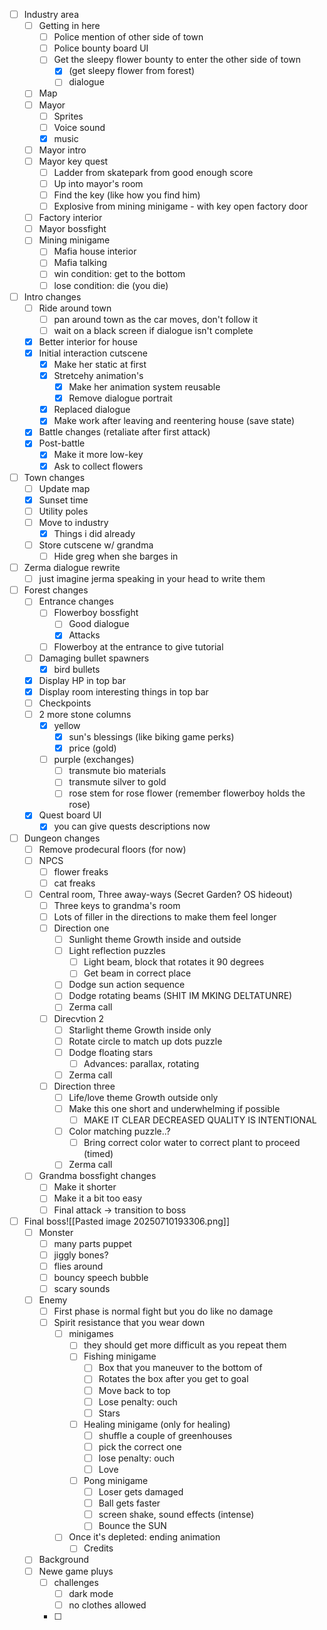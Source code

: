 - [ ] Industry area
	- [ ] Getting in here
		- [ ] Police mention of other side of town
		- [ ] Police bounty board UI
		- [ ] Get the sleepy flower bounty to enter the other side of town
			- [x] (get sleepy flower from forest)
			- [ ] dialogue
	- [ ] Map
	- [ ] Mayor
		- [ ] Sprites
		- [ ] Voice sound
		- [x] music
	- [ ] Mayor intro
	- [ ] Mayor key quest
		- [ ] Ladder from skatepark from good enough score
		- [ ] Up into mayor's room
		- [ ] Find the key (like how you find him)
		- [ ] Explosive from mining minigame - with key open factory door
	- [ ] Factory interior
	- [ ] Mayor bossfight
	- [ ] Mining minigame
		- [ ] Mafia house interior
		- [ ] Mafia talking
		- [ ] win condition: get to the bottom
		- [ ] lose condition: die (you die)
- [ ] Intro changes
	- [ ] Ride around town
		- [ ] pan around town as the car moves, don't follow it
		- [ ] wait on a black screen if dialogue isn't complete
	- [x] Better interior for house
	- [x] Initial interaction cutscene
		- [x] Make her static at first
		- [x] Stretcehy animation's
			- [x] Make her animation system reusable
			- [x] Remove dialogue portrait
		- [x] Replaced dialogue
		- [x] Make work after leaving and reentering house (save state)
	- [x] Battle changes (retaliate after first attack)
	- [x] Post-battle
		- [x] Make it more low-key
		- [x] Ask to collect flowers
- [ ] Town changes
	- [ ] Update map
	- [x] Sunset time
	- [ ] Utility poles
	- [ ] Move to industry
		- [x] Things i did already
	- [ ] Store cutscene w/ grandma
		- [ ] Hide greg when she barges in
- [ ] Zerma dialogue rewrite
	- [ ] just imagine jerma speaking in your head to write them
- [ ] Forest changes
	- [ ] Entrance changes
		- [ ] Flowerboy bossfight
			- [ ] Good dialogue
			- [x] Attacks
		- [ ] Flowerboy at the entrance to give tutorial
	- [ ] Damaging bullet spawners
		- [x] bird bullets
	- [x] Display HP in top bar
	- [x] Display room interesting things in top bar
	- [ ] Checkpoints
	- [ ] 2 more stone columns
		- [x] yellow
			- [x] sun's blessings (like biking game perks)
			- [x] price (gold)
		- [ ] purple (exchanges)
			- [ ] transmute bio materials
			- [ ] transmute silver to gold
			- [ ] rose stem for rose flower (remember flowerboy holds the rose)
	- [x] Quest board UI
		- [x] you can give quests descriptions now
- [ ] Dungeon changes
	- [ ] Remove prodecural floors (for now)
	- [ ] NPCS
		- [ ] flower freaks
		- [ ] cat freaks
	- [ ] Central room, Three away-ways (Secret Garden? OS hideout)
		- [ ] Three keys to grandma's room
		- [ ] Lots of filler in the directions to make them feel longer
		- [ ] Direction one
			- [ ] Sunlight theme
			Growth inside and outside
			- [ ] Light reflection puzzles
				- [ ] Light beam, block that rotates it 90 degrees
				- [ ] Get beam in correct place
			- [ ] Dodge sun action sequence
			- [ ] Dodge rotating beams (SHIT IM MKING DELTATUNRE)
			- [ ] Zerma call
		- [ ] Direcvtion 2
			- [ ] Starlight theme
			Growth inside only
			- [ ] Rotate circle to match up dots puzzle
			- [ ] Dodge floating stars
				- [ ] Advances: parallax, rotating
			- [ ] Zerma call
		- [ ] Direction three
			- [ ] Life/love theme
			Growth outside only
			- [ ] Make this one short and underwhelming if possible
				- [ ] MAKE IT CLEAR DECREASED QUALITY IS INTENTIONAL
			- [ ] Color matching puzzle..?
				- [ ] Bring correct color water to correct plant to proceed (timed)
			- [ ] Zerma call
	- [ ] Grandma bossfight changes
		- [ ] Make it shorter
		- [ ] Make it a bit too easy
		- [ ] Final attack -> transition to boss
- [ ] Final boss![[Pasted image 20250710193306.png]]
	- [ ] Monster
		- [ ] many parts puppet
		- [ ] jiggly bones?
		- [ ] flies around
		- [ ] bouncy speech bubble
		- [ ] scary sounds
	- [ ] Enemy
		- [ ] First phase is normal fight but you do like no damage
		- [ ] Spirit resistance that you wear down
			- [ ] minigames
				- [ ] they should get more difficult as you repeat them
				- [ ] Fishing minigame
					- [ ] Box that you maneuver to the bottom of
					- [ ] Rotates the box after you get to goal
					- [ ] Move back to top
					- [ ] Lose penalty: ouch
					- [ ] Stars
				- [ ] Healing minigame (only for healing)
					- [ ] shuffle a couple of greenhouses
					- [ ] pick the correct one
					- [ ] lose penalty: ouch
					- [ ] Love
				- [ ] Pong minigame
					- [ ] Loser gets damaged
					- [ ] Ball gets faster
					- [ ] screen shake, sound effects (intense)
					- [ ] Bounce the SUN
			- [ ] Once it's depleted: ending animation
				- [ ] Credits
	- [ ] Background
	- [ ] Newe game pluys
		- [ ] challenges
			- [ ] dark mode
			- [ ] no clothes allowed
		- [ ] 